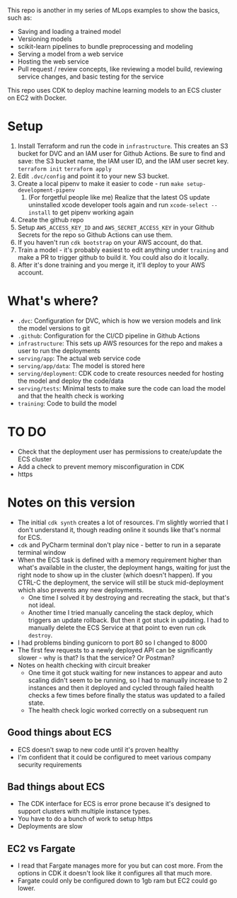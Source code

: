 This repo is another in my series of MLops examples to show the basics, such as:
* Saving and loading a trained model
* Versioning models
* scikit-learn pipelines to bundle preprocessing and modeling
* Serving a model from a web service
* Hosting the web service
* Pull request / review concepts, like reviewing a model build, reviewing service changes, and basic testing for the service

This repo uses CDK to deploy machine learning models to an ECS cluster on EC2 with Docker.

# Setup


1. Install Terraform and run the code in `infrastructure`. This creates an S3 bucket for DVC and an IAM user for Github Actions. Be sure to find and save: the S3 bucket name, the IAM user ID, and the IAM user secret key. `terraform init` `terraform apply`
1. Edit `.dvc/config` and point it to your new S3 bucket.
1. Create a local pipenv to make it easier to code - run `make setup-development-pipenv`
   1. (For forgetful people like me) Realize that the latest OS update uninstalled xcode developer tools again and run `xcode-select --install` to get pipenv working again
1. Create the github repo 
1. Setup `AWS_ACCESS_KEY_ID` and `AWS_SECRET_ACCESS_KEY` in your Github Secrets for the repo so Github Actions can use them.
1. If you haven't run `cdk bootstrap` on your AWS account, do that.
1. Train a model - it's probably easiest to edit anything under `training` and make a PR to trigger github to build it. You could also do it locally.
1. After it's done training and you merge it, it'll deploy to your AWS account.

# What's where?

* `.dvc`: Configuration for DVC, which is how we version models and link the model versions to git
* `.github`: Configuration for the CI/CD pipeline in Github Actions
* `infrastructure`: This sets up AWS resources for the repo and makes a user to run the deployments
* `serving/app`: The actual web service code
* `serving/app/data`: The model is stored here
* `serving/deployment`: CDK code to create resources needed for hosting the model and deploy the code/data
* `serving/tests`: Minimal tests to make sure the code can load the model and that the health check is working
* `training`: Code to build the model

# TO DO

* Check that the deployment user has permissions to create/update the ECS cluster
* Add a check to prevent memory misconfiguration in CDK
* https

# Notes on this version

* The initial `cdk synth` creates a lot of resources. I'm slightly worried that I don't understand it, though reading online it sounds like that's normal for ECS.
* `cdk` and PyCharm terminal don't play nice - better to run in a separate terminal window
* When the ECS task is defined with a memory requirement higher than what's available in the cluster, the deployment hangs, waiting for just the right node to show up in the cluster (which doesn't happen). If you CTRL-C the deployment, the service will still be stuck mid-deployment which also prevents any new deployments. 
    * One time I solved it by destroying and recreating the stack, but that's not ideal.
    * Another time I tried manually canceling the stack deploy, which triggers an update rollback. But then it got stuck in updating. I had to manually delete the ECS Service at that point to even run `cdk destroy`.
* I had problems binding gunicorn to port 80 so I changed to 8000
* The first few requests to a newly deployed API can be significantly slower - why is that? Is that the service? Or Postman?
* Notes on health checking with circuit breaker
    * One time it got stuck waiting for new instances to appear and auto scaling didn't seem to be running, so I had to manually increase to 2 instances and then it deployed and cycled through failed health checks a few times before finally the status was updated to a failed state. 
    * The health check logic worked correctly on a subsequent run


## Good things about ECS

* ECS doesn't swap to new code until it's proven healthy
* I'm confident that it could be configured to meet various company security requirements

## Bad things about ECS

* The CDK interface for ECS is error prone because it's designed to support clusters with multiple instance types.
* You have to do a bunch of work to setup https
* Deployments are slow

## EC2 vs Fargate

* I read that Fargate manages more for you but can cost more. From the options in CDK it doesn't look like it configures all that much more.
* Fargate could only be configured down to 1gb ram but EC2 could go lower.